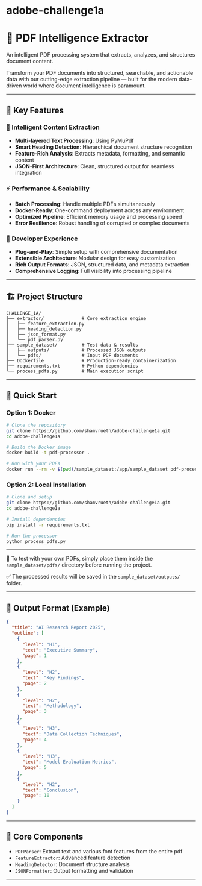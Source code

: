 # adobe-challenge1a

# 🚀 PDF Intelligence Extractor

An intelligent PDF processing system that extracts, analyzes, and structures document content.

Transform your PDF documents into structured, searchable, and actionable data with our cutting-edge extraction pipeline — built for the modern data-driven world where document intelligence is paramount.

---

## 🌟 Key Features

### 🧠 Intelligent Content Extraction
- **Multi-layered Text Processing**: Using PyMuPdf 
- **Smart Heading Detection**: Hierarchical document structure recognition  
- **Feature-Rich Analysis**: Extracts metadata, formatting, and semantic content  
- **JSON-First Architecture**: Clean, structured output for seamless integration  

### ⚡ Performance & Scalability
- **Batch Processing**: Handle multiple PDFs simultaneously  
- **Docker-Ready**: One-command deployment across any environment  
- **Optimized Pipeline**: Efficient memory usage and processing speed  
- **Error Resilience**: Robust handling of corrupted or complex documents  

### 🔧 Developer Experience
- **Plug-and-Play**: Simple setup with comprehensive documentation  
- **Extensible Architecture**: Modular design for easy customization  
- **Rich Output Formats**: JSON, structured data, and metadata extraction  
- **Comprehensive Logging**: Full visibility into processing pipeline  

---

## 🏗️ Project Structure

```
CHALLENGE_1A/
├── extractor/              # Core extraction engine
│   ├── feature_extraction.py
│   ├── heading_detection.py
│   ├── json_format.py
│   └── pdf_parser.py
├── sample_dataset/         # Test data & results
│   ├── outputs/            # Processed JSON outputs
│   └── pdfs/               # Input PDF documents
├── Dockerfile              # Production-ready containerization
├── requirements.txt        # Python dependencies
└── process_pdfs.py         # Main execution script
```

---

## 🚀 Quick Start

### Option 1: Docker
```bash
# Clone the repository
git clone https://github.com/shamvrueth/adobe-challenge1a.git
cd adobe-challenge1a

# Build the Docker image
docker build -t pdf-processor .

# Run with your PDFs
docker run --rm -v $(pwd)/sample_dataset:/app/sample_dataset pdf-processor
```

### Option 2: Local Installation
```bash
# Clone and setup
git clone https://github.com/shamvrueth/adobe-challenge1a.git
cd adobe-challenge1a

# Install dependencies
pip install -r requirements.txt

# Run the processor
python process_pdfs.py
```
---

📎 To test with your own PDFs, simply place them inside the ```sample_dataset/pdfs/``` directory before running the project.

✅ The processed results will be saved in the ```sample_dataset/outputs/``` folder.

---

## 🎯 Output Format (Example)
```json
{
  "title": "AI Research Report 2025",
  "outline": [
    {
      "level": "H1",
      "text": "Executive Summary",
      "page": 1
    },
    {
      "level": "H2",
      "text": "Key Findings",
      "page": 2
    },
    {
      "level": "H2",
      "text": "Methodology",
      "page": 3
    },
    {
      "level": "H3",
      "text": "Data Collection Techniques",
      "page": 4
    },
    {
      "level": "H3",
      "text": "Model Evaluation Metrics",
      "page": 5
    },
    {
      "level": "H2",
      "text": "Conclusion",
      "page": 10
    }
  ]
}
```


---

## 🧩 Core Components

- `PDFParser`: Extract text and various font features from the entire pdf
- `FeatureExtractor`: Advanced feature detection
- `HeadingDetector`: Document structure analysis
- `JSONFormatter`: Output formatting and validation

---


